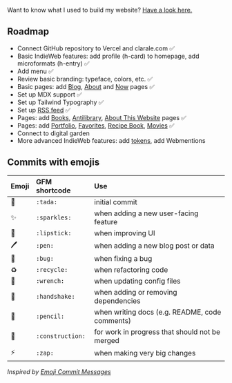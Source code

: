 Want to know what I used to build my website? [Have a look here.](https://clarale.com/about-this-website)
## Roadmap

- Connect GitHub repository to Vercel and clarale.com ✅
- Basic IndieWeb features: add profile (h-card) to homepage, add microformats (h-entry) ✅
- Add menu ✅
- Review basic branding: typeface, colors, etc. ✅
- Basic pages: add [Blog](https://clarale.com/blog), [About](https://clarale.com/about) and [Now](https://clarale.com/now) pages ✅
- Set up MDX support ✅
- Set up Tailwind Typography ✅
- Set up [RSS feed](https://clarale.com/rss.xml) ✅
- Pages: add [Books](https://clarale.com/books), [Antilibrary](https://clarale.com/antilibrary), [About This Website](https://clarale.com/about-this-website) pages ✅
- Pages: add [Portfolio](https://clarale.com/portfolio), [Favorites](https://clarale.com/favorites), [Recipe Book](https://clarale.com/recipe-book), [Movies](https://clarale.com/movies) ✅
- Connect to digital garden
- More advanced IndieWeb features: add [tokens](https://tokens.indieauth.com/), add Webmentions

## Commits with emojis

| Emoji | GFM shortcode | Use |
| :--- | :--- | :--- |
| :tada: | `:tada:` | initial commit |
| :sparkles: | `:sparkles:` | when adding a new user-facing feature |
| :lipstick: | `:lipstick:` | when improving UI |
| :pen: | `:pen:` | when adding a new blog post or data |
| :bug: | `:bug:` | when fixing a bug |
| :recycle: | `:recycle:` | when refactoring code |
| :wrench: | `:wrench:` | when updating config files |
| :handshake: | `:handshake:` | when adding or removing dependencies |
| :pencil: | `:pencil:` | when writing docs (e.g. README, code comments) |
| :construction: | `:construction:` | for work in progress that should not be merged |
| :zap: | `:zap:` | when making very big changes |

_Inspired by [Emoji Commit Messages](https://github.com/cooperka/emoji-commit-messages)_

